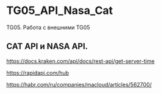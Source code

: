 # TG05_API_Nasa_Cat
 TG05. Работа с внешними TG05
 
## CAT API и NASA API.

https://docs.kraken.com/api/docs/rest-api/get-server-time

https://rapidapi.com/hub

https://habr.com/ru/companies/macloud/articles/562700/